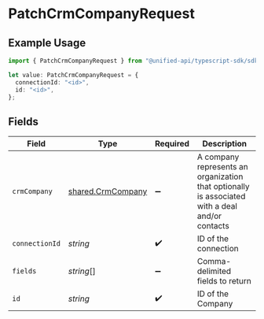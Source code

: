 # PatchCrmCompanyRequest

## Example Usage

```typescript
import { PatchCrmCompanyRequest } from "@unified-api/typescript-sdk/sdk/models/operations";

let value: PatchCrmCompanyRequest = {
  connectionId: "<id>",
  id: "<id>",
};
```

## Fields

| Field                                                                                          | Type                                                                                           | Required                                                                                       | Description                                                                                    |
| ---------------------------------------------------------------------------------------------- | ---------------------------------------------------------------------------------------------- | ---------------------------------------------------------------------------------------------- | ---------------------------------------------------------------------------------------------- |
| `crmCompany`                                                                                   | [shared.CrmCompany](../../../sdk/models/shared/crmcompany.md)                                  | :heavy_minus_sign:                                                                             | A company represents an organization that optionally is associated with a deal and/or contacts |
| `connectionId`                                                                                 | *string*                                                                                       | :heavy_check_mark:                                                                             | ID of the connection                                                                           |
| `fields`                                                                                       | *string*[]                                                                                     | :heavy_minus_sign:                                                                             | Comma-delimited fields to return                                                               |
| `id`                                                                                           | *string*                                                                                       | :heavy_check_mark:                                                                             | ID of the Company                                                                              |